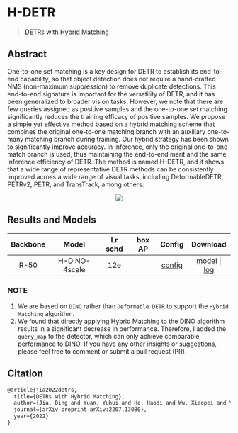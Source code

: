 # H-DETR

> [DETRs with Hybrid Matching](https://arxiv.org/abs/2207.13080)

<!-- [ALGORITHM] -->

## Abstract

One-to-one set matching is a key design for DETR to establish its end-to-end capability, so that object detection does not require a hand-crafted NMS (non-maximum suppression) to remove duplicate detections. This end-to-end signature is important for the versatility of DETR, and it has been generalized to broader vision tasks. However, we note that there are few queries assigned as positive samples and the one-to-one set matching significantly reduces the training efficacy of positive samples. We propose a simple yet effective method based on a hybrid matching scheme that combines the original one-to-one matching branch with an auxiliary one-to-many matching branch during training. Our hybrid strategy has been shown to significantly improve accuracy. In inference, only the original one-to-one match branch is used, thus maintaining the end-to-end merit and the same inference efficiency of DETR. The method is named H-DETR, and it shows that a wide range of representative DETR methods can be consistently improved across a wide range of visual tasks, including DeformableDETR, PETRv2, PETR, and TransTrack, among others.

<div align=center>
<img src="https://github.com/open-mmlab/mmdetection/assets/17425982/254f3037-1ca8-4d0c-8f3e-45d8ec3f9abc"/>
</div>

## Results and Models

| Backbone |     Model     | Lr schd | box AP |                     Config                     |                                                       Download                                                       |
| :------: | :-----------: | :-----: | :----: | :--------------------------------------------: | :------------------------------------------------------------------------------------------------------------------: |
|   R-50   | H-DINO-4scale |   12e   |        | [config](./h-dino-4scale_r50_8xb2-12e_coco.py) | [model](https://download.openmmlab.com/mmdetection/v3.0/) \| [log](https://download.openmmlab.com/mmdetection/v3.0/) |

### NOTE

1. We are based on `DINO` rather than `Deformable DETR` to support the `Hybrid Matching` algorithm.
2. We found that directly applying Hybrid Matching to the DINO algorithm results in a significant decrease in performance. Therefore, I added the `query_map` to the detector, which can only achieve comparable performance to DINO. If you have any other insights or suggestions, please feel free to comment or submit a pull request (PR).

## Citation

```latex
@article{jia2022detrs,
  title={DETRs with Hybrid Matching},
  author={Jia, Ding and Yuan, Yuhui and He, Haodi and Wu, Xiaopei and Yu, Haojun and Lin, Weihong and Sun, Lei and Zhang, Chao and Hu, Han},
  journal={arXiv preprint arXiv:2207.13080},
  year={2022}
}
```
